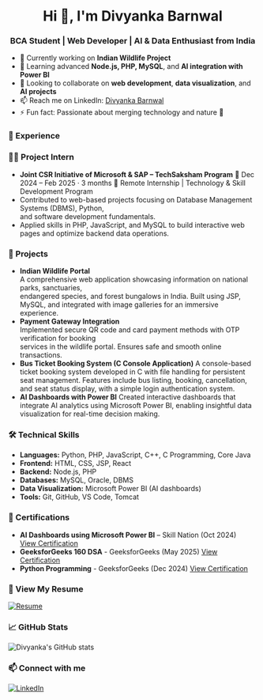 <h1 align="center">Hi 👋, I'm Divyanka Barnwal</h1>
<h3 align="center">BCA Student | Web Developer | AI & Data Enthusiast from India</h3>

- 🔭 Currently working on **Indian Wildlife Project** 
- 🌱 Learning advanced **Node.js, PHP, MySQL**, and **AI integration with Power BI**
- 👯 Looking to collaborate on **web development**, **data visualization**, and **AI projects**
- 📫 Reach me on LinkedIn: [Divyanka Barnwal](https://www.linkedin.com/in/divyanka-barnwal-71bb54292/)
- ⚡ Fun fact: Passionate about merging technology and nature 🌿

### 💼 Experience
  ### 👩‍💻 Project Intern
  - **Joint CSR Initiative of Microsoft & SAP – TechSaksham Program**
  📅 Dec 2024 – Feb 2025 · 3 months
  📍 Remote
  Internship | Technology & Skill Development Program
  - Contributed to web-based projects focusing on Database Management Systems (DBMS), Python,   
    and software development fundamentals.
  - Applied skills in PHP, JavaScript, and MySQL to build interactive web pages and optimize 
    backend data operations.

### 🚀 Projects
- **Indian Wildlife Portal**  
    A comprehensive web application showcasing information on national parks, sanctuaries,     
  endangered species, and forest bungalows in India. Built using JSP, MySQL, and integrated with 
  image galleries for an immersive experience.
- **Payment Gateway Integration**  
    Implemented secure QR code and card payment methods with OTP verification for booking     
  services in the wildlife portal. Ensures safe and smooth online transactions.
- **Bus Ticket Booking System (C Console Application)**
    A console-based ticket booking system developed in C with file handling for persistent seat    management. Features include bus listing, booking, cancellation, and seat status display, with   a simple login authentication system.
- **AI Dashboards with Power BI**
    Created interactive dashboards that integrate AI analytics using Microsoft Power BI, 
  enabling insightful data visualization for real-time decision making.

### 🛠️ Technical Skills
- **Languages:** Python, PHP, JavaScript, C++, C Programming, Core Java
- **Frontend:** HTML, CSS, JSP, React
- **Backend:** Node.js, PHP
- **Databases:** MySQL, Oracle, DBMS
- **Data Visualization:** Microsoft Power BI (AI dashboards)
- **Tools:** Git, GitHub, VS Code, Tomcat

### 📜 Certifications
- **AI Dashboards using Microsoft Power BI** – Skill Nation (Oct 2024)  
  [View Certification](https://www.linkedin.com/posts/divyanka-barnwal-71bb54292_certification-powerbi-claudeai-activity-7207698959639744512--9BM)
- **GeeksforGeeks 160 DSA** - GeeksforGeeks (May 2025)
  [View Certification](https://media.geeksforgeeks.org/courses/certificates/2142e0e3751bef132216b578413c1252.pdf)
- **Python Programming** - GeeksforGeeks (Dec 2024)
  [View Certification](https://media.geeksforgeeks.org/courses/certificates/9f4bb37f609788377bb46f558fb73fd8.pdf)

### 📄 View My Resume
  [![Resume](https://img.shields.io/badge/Resume-View-black?style=for-the-badge&logo=adobeacrobatreader&logoColor=white)](Divyanka_Barnwal_Resume.pdf)

### 📈 GitHub Stats
<p align="left">
  <img src="https://github-readme-stats.vercel.app/api?username=Divyanka-20&show_icons=true&theme=radical" alt="Divyanka's GitHub stats" />
</p>

### 📫 Connect with me
[![LinkedIn](https://img.shields.io/badge/LinkedIn-blue?logo=linkedin&style=for-the-badge)](https://www.linkedin.com/in/divyanka-barnwal-71bb54292/)
